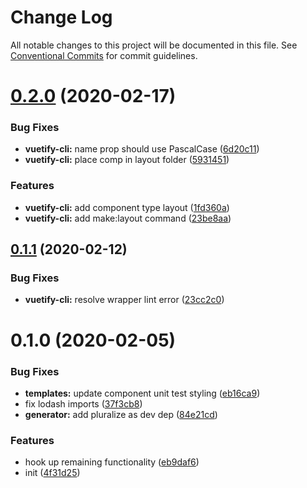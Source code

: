 # Change Log

All notable changes to this project will be documented in this file.
See [Conventional Commits](https://conventionalcommits.org) for commit guidelines.

# [0.2.0](https://github.com/vuetifyjs/vue-cli-plugins/compare/vue-cli-plugin-vuetify-cli@0.1.1...vue-cli-plugin-vuetify-cli@0.2.0) (2020-02-17)


### Bug Fixes

* **vuetify-cli:** name prop should use PascalCase ([6d20c11](https://github.com/vuetifyjs/vue-cli-plugins/commit/6d20c111e14238b1e10b3a12be636cbb424186a6))
* **vuetify-cli:** place comp in layout folder ([5931451](https://github.com/vuetifyjs/vue-cli-plugins/commit/5931451aabfa6c714247d3b901127acab820b224))


### Features

* **vuetify-cli:** add component type layout ([1fd360a](https://github.com/vuetifyjs/vue-cli-plugins/commit/1fd360a186d574cb7950e3c0f89bb00f7410fe81))
* **vuetify-cli:** add make:layout command ([23be8aa](https://github.com/vuetifyjs/vue-cli-plugins/commit/23be8aa5c4cc7a1d1de7d1643384eb5963d4ec69))






## [0.1.1](https://github.com/vuetifyjs/vue-cli-plugin-vuetify/compare/vue-cli-plugin-vuetify-cli@0.1.0...vue-cli-plugin-vuetify-cli@0.1.1) (2020-02-12)


### Bug Fixes

* **vuetify-cli:** resolve wrapper lint error ([23cc2c0](https://github.com/vuetifyjs/vue-cli-plugin-vuetify/commit/23cc2c06ab8ccc037232b8cbdd0d947124d080ec))





# 0.1.0 (2020-02-05)


### Bug Fixes

* **templates:** update component unit test styling ([eb16ca9](https://github.com/vuetifyjs/vue-cli-plugin-vuetify/commit/eb16ca9cd748608a7b2eaedcb0a0d969089daf0d))
* fix lodash imports ([37f3cb8](https://github.com/vuetifyjs/vue-cli-plugin-vuetify/commit/37f3cb872c95351b9eab61b397c5aa7a481cb4fb))
* **generator:** add pluralize as dev dep ([84e21cd](https://github.com/vuetifyjs/vue-cli-plugin-vuetify/commit/84e21cd72368249ebd28548093ecf4a930170e31))


### Features

* hook up remaining functionality ([eb9daf6](https://github.com/vuetifyjs/vue-cli-plugin-vuetify/commit/eb9daf60238d6243adb868dfc091617a6cfe53ce))
* init ([4f31d25](https://github.com/vuetifyjs/vue-cli-plugin-vuetify/commit/4f31d2505ed48edcaa96ce83721287d80c05b49f))
